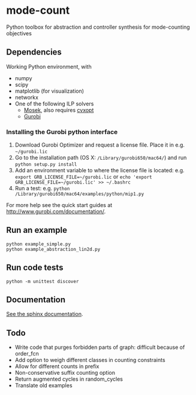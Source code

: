 # mode-count

Python toolbox for abstraction and controller synthesis for mode-counting objectives

## Dependencies

Working Python environment, with
* numpy
* scipy
* matplotlib (for visualization)
* networkx
* One of the following ILP solvers
	* [Mosek](https://mosek.com), also requires [cvxopt](http://cvxopt.org)
	* [Gurobi](http://www.gurobi.com)

### Installing the Gurobi python interface

1. Download Gurobi Optimizer and request a license file. Place it in e.g. ```~/gurobi.lic```
2. Go to the installation path (OS X: ```/Library/gurobi650/mac64/```) and run ```python setup.py install```
3. Add an environment variable to where the license file is located: e.g. ```export GRB_LICENSE_FILE=~/gurobi.lic``` or  ```echo 'export GRB_LICENSE_FILE=~/gurobi.lic' >> ~/.bashrc```
4. Run a test: e.g. ```python /Library/gurobi650/mac64/examples/python/mip1.py```

For more help see the quick start guides at http://www.gurobi.com/documentation/.

## Run an example
```
python example_simple.py
python example_abstraction_lin2d.py
```

## Run code tests

```
python -m unittest discover
```

## Documentation

[See the sphinx documentation](http://web.eecs.umich.edu/~pettni/mc_doc/).

## Todo

* Write code that purges forbidden parts of graph: difficult because of order_fcn
* Add option to weigh different classes in counting constraints
* Allow for different counts in prefix
* Non-conservative suffix counting option
* Return augmented cycles in random_cycles
* Translate old examples